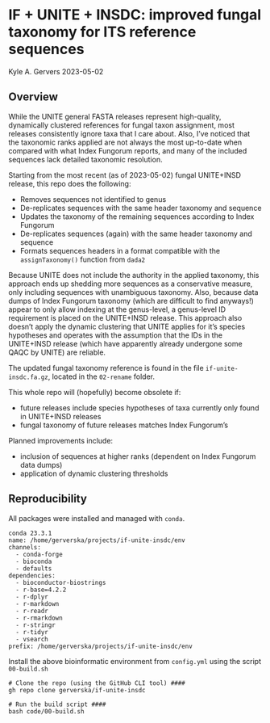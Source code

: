 IF + UNITE + INSDC: improved fungal taxonomy for ITS reference sequences
================
Kyle A. Gervers
2023-05-02

## Overview

While the UNITE general FASTA releases represent high-quality,
dynamically clustered references for fungal taxon assignment, most
releases consistently ignore taxa that I care about. Also, I’ve noticed
that the taxonomic ranks applied are not always the most up-to-date when
compared with what Index Fungorum reports, and many of the included
sequences lack detailed taxonomic resolution.

Starting from the most recent (as of 2023-05-02) fungal UNITE+INSD
release, this repo does the following:

- Removes sequences not identified to genus
- De-replicates sequences with the same header taxonomy and sequence
- Updates the taxonomy of the remaining sequences according to Index
  Fungorum
- De-replicates sequences (again) with the same header taxonomy and
  sequence
- Formats sequences headers in a format compatible with the
  `assignTaxonomy()` function from `dada2`

Because UNITE does not include the authority in the applied taxonomy,
this approach ends up shedding more sequences as a conservative measure,
only including sequences with unambiguous taxonomy. Also, because data
dumps of Index Fungorum taxonomy (which are difficult to find anyways!)
appear to only allow indexing at the genus-level, a genus-level ID
requirement is placed on the UNITE+INSD release. This approach also
doesn’t apply the dynamic clustering that UNITE applies for it’s species
hypotheses and operates with the assumption that the IDs in the
UNITE+INSD release (which have apparently already undergone some QAQC by
UNITE) are reliable.

The updated fungal taxonomy reference is found in the file
`if-unite-insdc.fa.gz`, located in the `02-rename` folder.

This whole repo will (hopefully) become obsolete if:

- future releases include species hypotheses of taxa currently only
  found in UNITE+INSD releases
- fungal taxonomy of future releases matches Index Fungorum’s

Planned improvements include:

- inclusion of sequences at higher ranks (dependent on Index Fungorum
  data dumps)
- application of dynamic clustering thresholds

## Reproducibility

All packages were installed and managed with `conda`.

    conda 23.3.1
    name: /home/gerverska/projects/if-unite-insdc/env
    channels:
      - conda-forge
      - bioconda
      - defaults
    dependencies:
      - bioconductor-biostrings
      - r-base=4.2.2
      - r-dplyr
      - r-markdown
      - r-readr
      - r-rmarkdown
      - r-stringr
      - r-tidyr
      - vsearch
    prefix: /home/gerverska/projects/if-unite-insdc/env

Install the above bioinformatic environment from `config.yml` using the
script `00-build.sh`

    # Clone the repo (using the GitHub CLI tool) ####
    gh repo clone gerverska/if-unite-insdc

    # Run the build script ####
    bash code/00-build.sh

